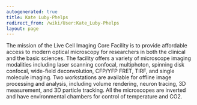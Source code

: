 ```yaml
---
autogenerated: true
title: Kate Luby-Phelps
redirect_from: /wiki/User:Kate_Luby-Phelps
layout: page
---
```


The mission of the Live Cell Imaging Core Facility is to provide
affordable access to modern optical microscopy for researchers in both
the clinical and the basic sciences. The facility offers a variety of
microscope imaging modalities including laser scanning confocal,
multiphoton, spinning disk confocal, wide-field deconvolution, CFP/YFP
FRET, TIRF, and single molecule imaging. Two workstations are available
for offline image processing and analysis, including volume rendering,
neuron tracing, 3D measurement, and 3D particle tracking. All the
microscopes are inverted and have environmental chambers for control of
temperature and CO2.
